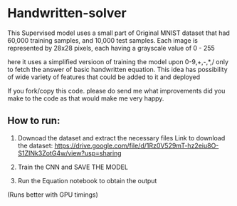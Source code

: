 # Handwritten-solver
This Supervised model uses a small part of Original MNIST dataset 
that had 60,000 training samples, and 10,000 test samples.
Each image is represented by 28x28 pixels, each having
a grayscale value of 0 - 255

here it uses a simplified versioon of training the model upon 0-9,+,-,*,/
only to fetch the answer of basic handwritten equation.
This idea has possibility of wide variety of features that could be added to it and deployed 

If you fork/copy this code. please do send me what improvements did you make to the code 
as that would make me very happy.
## How to run:
1. Downoad the dataset and extract the necessary files
Link to download the dataset:
https://drive.google.com/file/d/1Rz0V529mT-hz2eiu8O-S1ZINk3ZotG4w/view?usp=sharing

2. Train the CNN and SAVE THE MODEL
3. Run the Equation notebook to obtain the output

(Runs better with GPU timings)
